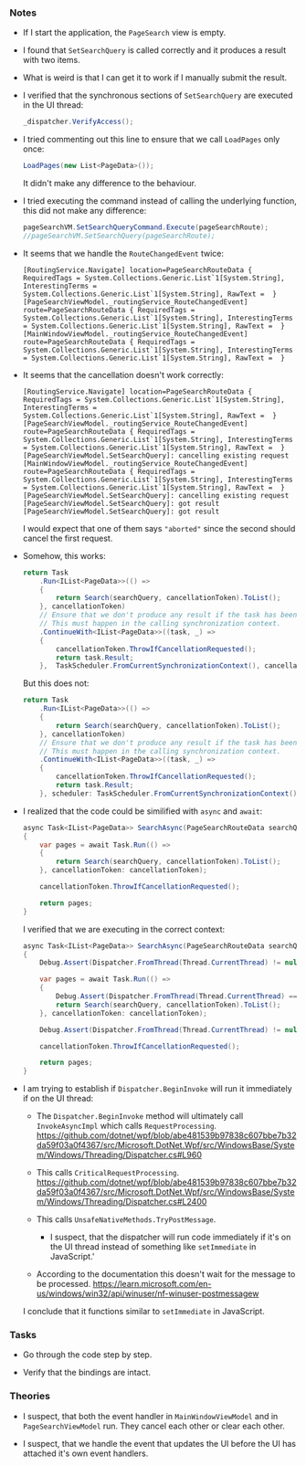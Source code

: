 ### Notes

-	If I start the application, the `PageSearch` view is empty.

-	I found that `SetSearchQuery` is called correctly and it produces a result with two items.

-	What is weird is that I can get it to work if I manually submit the result.

-	I verified that the synchronous sections of `SetSearchQuery` are executed in the UI thread:

	```csharp
    _dispatcher.VerifyAccess();
	```

-	I tried commenting out this line to ensure that we call `LoadPages` only once:

	```csharp
	LoadPages(new List<PageData>());
	```

	It didn't make any difference to the behaviour.

-	I tried executing the command instead of calling the underlying function, this did not make any difference:

	```csharp
	pageSearchVM.SetSearchQueryCommand.Execute(pageSearchRoute);
    //pageSearchVM.SetSearchQuery(pageSearchRoute);
	```

-	It seems that we handle the `RouteChangedEvent` twice:

	```none
	[RoutingService.Navigate] location=PageSearchRouteData { RequiredTags = System.Collections.Generic.List`1[System.String], InterestingTerms = System.Collections.Generic.List`1[System.String], RawText =  }
	[PageSearchViewModel._routingService_RouteChangedEvent] route=PageSearchRouteData { RequiredTags = System.Collections.Generic.List`1[System.String], InterestingTerms = System.Collections.Generic.List`1[System.String], RawText =  }
	[MainWindowViewModel._routingService_RouteChangedEvent] route=PageSearchRouteData { RequiredTags = System.Collections.Generic.List`1[System.String], InterestingTerms = System.Collections.Generic.List`1[System.String], RawText =  }
	```

-	It seems that the cancellation doesn't work correctly:

	```none
	[RoutingService.Navigate] location=PageSearchRouteData { RequiredTags = System.Collections.Generic.List`1[System.String], InterestingTerms = System.Collections.Generic.List`1[System.String], RawText =  }
	[PageSearchViewModel._routingService_RouteChangedEvent] route=PageSearchRouteData { RequiredTags = System.Collections.Generic.List`1[System.String], InterestingTerms = System.Collections.Generic.List`1[System.String], RawText =  }
	[PageSearchViewModel.SetSearchQuery]: cancelling existing request
	[MainWindowViewModel._routingService_RouteChangedEvent] route=PageSearchRouteData { RequiredTags = System.Collections.Generic.List`1[System.String], InterestingTerms = System.Collections.Generic.List`1[System.String], RawText =  }
	[PageSearchViewModel.SetSearchQuery]: cancelling existing request
	[PageSearchViewModel.SetSearchQuery]: got result
	[PageSearchViewModel.SetSearchQuery]: got result
	```

	I would expect that one of them says `"aborted"` since the second should cancel the first request.

-	Somehow, this works:
	```csharp
	return Task
        .Run<IList<PageData>>(() =>
        {
            return Search(searchQuery, cancellationToken).ToList();
        }, cancellationToken)
        // Ensure that we don't produce any result if the task has been cancelled.
        // This must happen in the calling synchronization context.
        .ContinueWith<IList<PageData>>((task, _) =>
        {
            cancellationToken.ThrowIfCancellationRequested();
            return task.Result;
        },  TaskScheduler.FromCurrentSynchronizationContext(), cancellationToken);
	```
	But this does not:
	```csharp
    return Task
        .Run<IList<PageData>>(() =>
        {
            return Search(searchQuery, cancellationToken).ToList();
        }, cancellationToken)
        // Ensure that we don't produce any result if the task has been cancelled.
        // This must happen in the calling synchronization context.
        .ContinueWith<IList<PageData>>((task, _) =>
        {
            cancellationToken.ThrowIfCancellationRequested();
            return task.Result;
        }, scheduler: TaskScheduler.FromCurrentSynchronizationContext(), cancellationToken: cancellationToken);
	```

-	I realized that the code could be similified with `async` and `await`:

	```csharp
	async Task<IList<PageData>> SearchAsync(PageSearchRouteData searchQuery, CancellationToken cancellationToken = default)
    {
        var pages = await Task.Run(() =>
        {
            return Search(searchQuery, cancellationToken).ToList();
        }, cancellationToken: cancellationToken);

        cancellationToken.ThrowIfCancellationRequested();

        return pages;
    }
	```
	I verified that we are executing in the correct context:
	```csharp
	async Task<IList<PageData>> SearchAsync(PageSearchRouteData searchQuery, CancellationToken cancellationToken = default)
    {
        Debug.Assert(Dispatcher.FromThread(Thread.CurrentThread) != null);

        var pages = await Task.Run(() =>
        {
            Debug.Assert(Dispatcher.FromThread(Thread.CurrentThread) == null);
            return Search(searchQuery, cancellationToken).ToList();
        }, cancellationToken: cancellationToken);

        Debug.Assert(Dispatcher.FromThread(Thread.CurrentThread) != null);

        cancellationToken.ThrowIfCancellationRequested();

        return pages;
    }
    ```

-   I am trying to establish if `Dispatcher.BeginInvoke` will run it immediately if on the UI thread:

    -   The `Dispatcher.BeginInvoke` method will ultimately call `InvokeAsyncImpl` which calls `RequestProcessing`.
        https://github.com/dotnet/wpf/blob/abe481539b97838c607bbe7b32da59f03a0f4367/src/Microsoft.DotNet.Wpf/src/WindowsBase/System/Windows/Threading/Dispatcher.cs#L960

    -   This calls `CriticalRequestProcessing`.
        https://github.com/dotnet/wpf/blob/abe481539b97838c607bbe7b32da59f03a0f4367/src/Microsoft.DotNet.Wpf/src/WindowsBase/System/Windows/Threading/Dispatcher.cs#L2400

    -   This calls `UnsafeNativeMethods.TryPostMessage`.
        -   I suspect, that the dispatcher will run code immediately if it's on the UI thread instead of something like `setImmediate` in JavaScript.'

    -   According to the documentation this doesn't wait for the message to be processed.
        https://learn.microsoft.com/en-us/windows/win32/api/winuser/nf-winuser-postmessagew

    I conclude that it functions similar to `setImmediate` in JavaScript.

### Tasks

-	Go through the code step by step.

-   Verify that the bindings are intact.

### Theories

-	I suspect, that both the event handler in `MainWindowViewModel` and in `PageSearchViewModel` run.
	They cancel each other or clear each other.

-	I suspect, that we handle the event that updates the UI before the UI has attached it's own event handlers.
